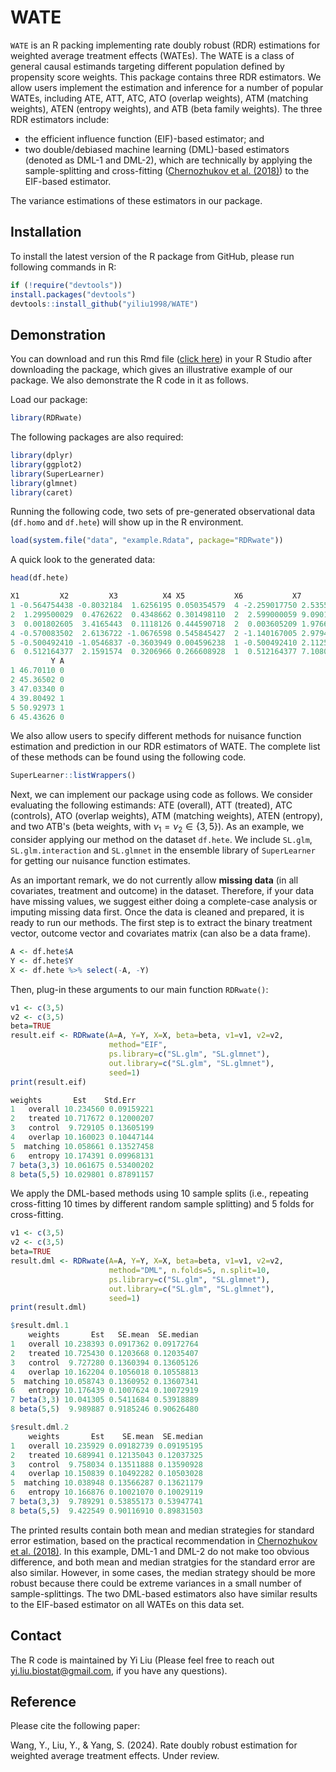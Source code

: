 # WATE
`WATE` is an R packing implementing rate doubly robust (RDR) estimations for weighted average treatment effects (WATEs). The WATE is a class of general causal estimands targeting different population defined by propensity score weights. This package contains three RDR estimators. We allow users implement the estimation and inference for a number of popular WATEs, including ATE, ATT, ATC, ATO (overlap weights), ATM (matching weights), ATEN (entropy weights), and ATB (beta family weights). The three RDR estimators include: 

* the efficient influence function (EIF)-based estimator; and
* two double/debiased machine learning (DML)-based estimators (denoted as DML-1 and DML-2), which are technically by applying the sample-splitting and cross-fitting (<a href="https://academic.oup.com/ectj/article/21/1/C1/5056401">Chernozhukov et al. (2018)</a>) to the EIF-based estimator.

The variance estimations of these estimators in our package.  

## Installation
To install the latest version of the R package from GitHub, please run following commands in R:

```r
if (!require("devtools"))
install.packages("devtools")
devtools::install_github("yiliu1998/WATE")
```

## Demonstration
You can download and run this Rmd file ([click here](https://github.com/yiliu1998/Rate-DR-WATE/tree/main/vignettes)) in your R Studio after downloading the package, which gives an illustrative example of our package. We also demonstrate the R code in it as follows. 

Load our package: 

```r
library(RDRwate)
```

The following packages are also required:

```r
library(dplyr)
library(ggplot2)
library(SuperLearner)
library(glmnet)
library(caret)
```

Running the following code, two sets of pre-generated observational data (`df.homo` and `df.hete`) will show up in the R environment. 

```r
load(system.file("data", "example.Rdata", package="RDRwate"))
```

A quick look to the generated data:

```r
head(df.hete)
```

```r
X1         X2         X3          X4 X5           X6           X7          X8
1 -0.564754438 -0.8032184  1.6256195 0.050354579  4 -2.259017750 2.535584e-03  1.81448472
2  1.299500029  0.4762622  0.4348662 0.301498110  2  2.599000059 9.090111e-02  1.23780539
3  0.001802605  3.4165443  0.1118126 0.444590718  2  0.003605209 1.976609e-01  0.01231736
4 -0.570083502  2.6136722 -1.0676598 0.545845427  2 -1.140167005 2.979472e-01 -2.98002280
5 -0.500492410 -1.0546837 -0.3603949 0.004596238  1 -0.500492410 2.112541e-05  0.52786117
6  0.512164377  2.1591574  0.3206966 0.266608928  1  0.512164377 7.108032e-02  1.10584351
         Y A
1 46.70110 0
2 45.36502 0
3 47.03340 0
4 39.80492 1
5 50.92973 1
6 45.43626 0
```

We also allow users to specify different methods for nuisance function estimation and prediction in our RDR estimators of WATE. The complete list of these methods can be found using the following code. 

```r
SuperLearner::listWrappers()
```

Next, we can implement our package using code as follows. We consider evaluating the following estimands: ATE (overall), ATT (treated), ATC (controls), ATO (overlap weights), ATM (matching weights), ATEN (entropy), and two ATB's (beta weights, with $\nu_1=\nu_2\in\{3,5\}$). As an example, we consider applying our method on the dataset `df.hete`. We include `SL.glm`, `SL.glm.interaction` and `SL.glmnet` in the ensemble library of `SuperLearner` for getting our nuisance function estimates. 

As an important remark, we do not currently allow **missing data** (in all covariates, treatment and outcome) in the dataset. Therefore, if your data have missing values, we suggest either doing a complete-case analysis or imputing missing data first. Once the data is cleaned and prepared, it is ready to run our methods. The first step is to extract the binary treatment vector, outcome vector and covariates matrix (can also be a data frame). 

```r
A <- df.hete$A
Y <- df.hete$Y
X <- df.hete %>% select(-A, -Y)
```

Then, plug-in these arguments to our main function `RDRwate()`: 

```r
v1 <- c(3,5)
v2 <- c(3,5)
beta=TRUE
result.eif <- RDRwate(A=A, Y=Y, X=X, beta=beta, v1=v1, v2=v2,
                      method="EIF", 
                      ps.library=c("SL.glm", "SL.glmnet"),
                      out.library=c("SL.glm", "SL.glmnet"),
                      seed=1)
print(result.eif)
```

```r
weights       Est    Std.Err
1   overall 10.234560 0.09159221
2   treated 10.717672 0.12000207
3   control  9.729105 0.13605199
4   overlap 10.160023 0.10447144
5  matching 10.058661 0.13527458
6   entropy 10.174391 0.09968131
7 beta(3,3) 10.061675 0.53400202
8 beta(5,5) 10.029801 0.87891157
```

We apply the DML-based methods using 10 sample splits (i.e., repeating cross-fitting 10 times by different random sample splitting) and 5 folds for cross-fitting. 

```r
v1 <- c(3,5)
v2 <- c(3,5)
beta=TRUE
result.dml <- RDRwate(A=A, Y=Y, X=X, beta=beta, v1=v1, v2=v2,
                      method="DML", n.folds=5, n.split=10, 
                      ps.library=c("SL.glm", "SL.glmnet"),
                      out.library=c("SL.glm", "SL.glmnet"),
                      seed=1)
print(result.dml)
```

```r
$result.dml.1
    weights       Est   SE.mean  SE.median
1   overall 10.238393 0.0917362 0.09172764
2   treated 10.725430 0.1203668 0.12035407
3   control  9.727280 0.1360394 0.13605126
4   overlap 10.162204 0.1056018 0.10558813
5  matching 10.058743 0.1360952 0.13607341
6   entropy 10.176439 0.1007624 0.10072919
7 beta(3,3) 10.041305 0.5411684 0.53918889
8 beta(5,5)  9.989887 0.9185246 0.90626480

$result.dml.2
    weights       Est    SE.mean  SE.median
1   overall 10.235929 0.09182739 0.09195195
2   treated 10.689941 0.12135043 0.12037325
3   control  9.758034 0.13511888 0.13590928
4   overlap 10.150839 0.10492282 0.10503028
5  matching 10.038948 0.13566287 0.13621179
6   entropy 10.166876 0.10021070 0.10029119
7 beta(3,3)  9.789291 0.53855173 0.53947741
8 beta(5,5)  9.422549 0.90116910 0.89831503
```

The printed results contain both mean and median strategies for standard error estimation, based on the practical recommendation in <a href="https://academic.oup.com/ectj/article/21/1/C1/5056401">Chernozhukov et al. (2018)</a>. In this example, DML-1 and DML-2 do not make too obvious difference, and both mean and median stratgies for the standard error are also similar. However, in some cases, the median strategy should be more robust because there could be extreme variances in a small number of sample-splittings. The two DML-based estimators also have similar results to the EIF-based estimator on all WATEs on this data set. 

## Contact 
The R code is maintained by Yi Liu (Please feel free to reach out yi.liu.biostat@gmail.com, if you have any questions).

## Reference
Please cite the following paper:

Wang, Y., Liu, Y., & Yang, S. (2024). Rate doubly robust estimation for weighted average treatment effects. Under review. 
